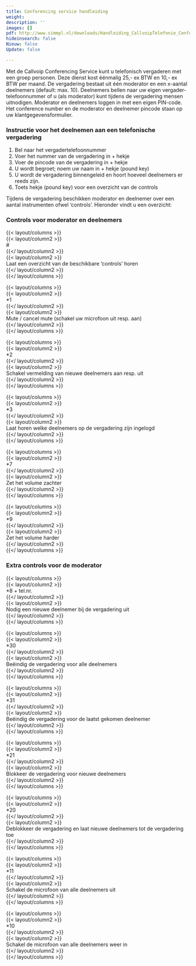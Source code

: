```yaml
---
title: Conferencing service handleiding
weight: 
description: ''
images: []
pdf: http://www.simmpl.nl/downloads/Handleiding_CallvoipTelefonie_ConferencingService.pdf
hideinsearch: false
Nieuw: false
Update: false

---
```

Met de Callvoip Conferencing Service kunt u telefonisch vergaderen met een groep personen. Deze dienst kost éénmalig 25,- ex BTW en 10,- ex BTW per maand. De vergadering bestaat uit één moderator en een x-aantal deelnemers (default: max. 10). Deelnemers bellen naar uw eigen vergader-telefoonnummer of u (als moderator) kunt tijdens de vergadering mensen uitnodigen. Moderator en deelnemers loggen in met een eigen PIN-code. Het conference number en de moderator en deelnemer pincode staan op uw klantgegevensformulier.

### Instructie voor het deelnemen aan een telefonische vergadering

1. Bel naar het vergadertelefoonnummer
2. Voer het nummer van de vergadering in + hekje
3. Voer de pincode van de vergadering in + hekje
4. U wordt begroet; noem uw naam in + hekje (pound key)
5. U wordt de vergadering binnengeleid en hoort hoeveel deelnemers er reeds zijn.
6. Toets hekje (pound key) voor een overzicht van de controls

Tijdens de vergadering beschikken moderator en deelnemer over een aantal instrumenten ofwel ‘controls’. Hieronder vindt u een overzicht:

### Controls voor moderator en deelnemers

{{< layout/columns >}}  
{{< layout/column2 >}}  
\#  
{{</ layout/column2 >}}  
{{< layout/column2 >}}  
Laat een overzicht van de beschikbare ‘controls’ horen  
{{</ layout/column2 >}}  
{{</ layout/columns >}}

{{< layout/columns >}}  
{{< layout/column2 >}}  
\*1  
{{</ layout/column2 >}}  
{{< layout/column2 >}}  
Mute / cancel mute (schakel uw microfoon uit resp. aan)  
{{</ layout/column2 >}}  
{{</ layout/columns >}}

{{< layout/columns >}}  
{{< layout/column2 >}}  
\*2  
{{</ layout/column2 >}}  
{{< layout/column2 >}}  
Schakel vermelding van nieuwe deelnemers aan resp. uit  
{{</ layout/column2 >}}  
{{</ layout/columns >}}

{{< layout/columns >}}  
{{< layout/column2 >}}  
\*3  
{{</ layout/column2 >}}  
{{< layout/column2 >}}  
Laat horen welke deelnemers op de vergadering zijn ingelogd  
{{</ layout/column2 >}}  
{{</ layout/columns >}}

{{< layout/columns >}}  
{{< layout/column2 >}}  
\*7  
{{</ layout/column2 >}}  
{{< layout/column2 >}}  
Zet het volume zachter  
{{</ layout/column2 >}}  
{{</ layout/columns >}}

{{< layout/columns >}}  
{{< layout/column2 >}}  
\*9  
{{</ layout/column2 >}}  
{{< layout/column2 >}}  
Zet het volume harder  
{{</ layout/column2 >}}  
{{</ layout/columns >}}

### Extra controls voor de moderator

{{< layout/columns >}}  
{{< layout/column2 >}}  
\*8 + tel.nr.  
{{</ layout/column2 >}}  
{{< layout/column2 >}}  
Nodig een nieuwe deelnemer bij de vergadering uit  
{{</ layout/column2 >}}  
{{</ layout/columns >}}

{{< layout/columns >}}  
{{< layout/column2 >}}  
\*30  
{{</ layout/column2 >}}  
{{< layout/column2 >}}  
Beëindig de vergadering voor alle deelnemers  
{{</ layout/column2 >}}  
{{</ layout/columns >}}

{{< layout/columns >}}  
{{< layout/column2 >}}  
\*31  
{{</ layout/column2 >}}  
{{< layout/column2 >}}  
Beëindig de vergadering voor de laatst gekomen deelnemer  
{{</ layout/column2 >}}  
{{</ layout/columns >}}

{{< layout/columns >}}  
{{< layout/column2 >}}  
\*21  
{{</ layout/column2 >}}  
{{< layout/column2 >}}  
Blokkeer de vergadering voor nieuwe deelnemers  
{{</ layout/column2 >}}  
{{</ layout/columns >}}

{{< layout/columns >}}  
{{< layout/column2 >}}  
\*20  
{{</ layout/column2 >}}  
{{< layout/column2 >}}  
Deblokkeer de vergadering en laat nieuwe deelnemers tot de vergadering toe  
{{</ layout/column2 >}}  
{{</ layout/columns >}}

{{< layout/columns >}}  
{{< layout/column2 >}}  
\*11  
{{</ layout/column2 >}}  
{{< layout/column2 >}}  
Schakel de microfoon van alle deelnemers uit  
{{</ layout/column2 >}}  
{{</ layout/columns >}}

{{< layout/columns >}}  
{{< layout/column2 >}}  
\*10  
{{</ layout/column2 >}}  
{{< layout/column2 >}}  
Schakel de microfoon van alle deelnemers weer in  
{{</ layout/column2 >}}  
{{</ layout/columns >}}

